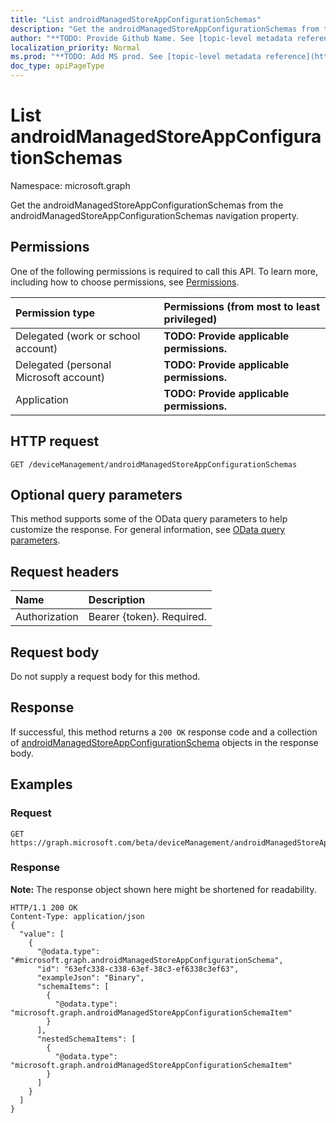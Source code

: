 ```yaml
---
title: "List androidManagedStoreAppConfigurationSchemas"
description: "Get the androidManagedStoreAppConfigurationSchemas from the androidManagedStoreAppConfigurationSchemas navigation property."
author: "**TODO: Provide Github Name. See [topic-level metadata reference](https://msgo.azurewebsites.net/add/document/guidelines/metadata.html#topic-level-metadata)**"
localization_priority: Normal
ms.prod: "**TODO: Add MS prod. See [topic-level metadata reference](https://msgo.azurewebsites.net/add/document/guidelines/metadata.html#topic-level-metadata)**"
doc_type: apiPageType
---
```


# List androidManagedStoreAppConfigurationSchemas

Namespace: microsoft.graph

Get the androidManagedStoreAppConfigurationSchemas from the androidManagedStoreAppConfigurationSchemas navigation property.

## Permissions
One of the following permissions is required to call this API. To learn more, including how to choose permissions, see [Permissions](/concepts/permissions-reference.md).

|Permission type|Permissions (from most to least privileged)|
|:---|:---|
|Delegated (work or school account)|**TODO: Provide applicable permissions.**|
|Delegated (personal Microsoft account)|**TODO: Provide applicable permissions.**|
|Application|**TODO: Provide applicable permissions.**|

## HTTP request

<!-- {
  "blockType": "ignored"
}
-->
``` http
GET /deviceManagement/androidManagedStoreAppConfigurationSchemas
```

## Optional query parameters
This method supports some of the OData query parameters to help customize the response. For general information, see [OData query parameters](/graph/query-parameters).

## Request headers
|Name|Description|
|:---|:---|
|Authorization|Bearer {token}. Required.|

## Request body
Do not supply a request body for this method.

## Response

If successful, this method returns a `200 OK` response code and a collection of [androidManagedStoreAppConfigurationSchema](../resources/androidmanagedstoreappconfigurationschema.md) objects in the response body.

## Examples

### Request
<!-- {
  "blockType": "request",
  "name": "get_androidmanagedstoreappconfigurationschema"
}
-->
``` http
GET https://graph.microsoft.com/beta/deviceManagement/androidManagedStoreAppConfigurationSchemas
```

### Response
**Note:** The response object shown here might be shortened for readability.
<!-- {
  "blockType": "response",
  "truncated": true,
  "@odata.type": "collection(microsoft.graph.androidmanagedstoreappconfigurationschema)"
}
-->
``` http
HTTP/1.1 200 OK
Content-Type: application/json
{
  "value": [
    {
      "@odata.type": "#microsoft.graph.androidManagedStoreAppConfigurationSchema",
      "id": "63efc338-c338-63ef-38c3-ef6338c3ef63",
      "exampleJson": "Binary",
      "schemaItems": [
        {
          "@odata.type": "microsoft.graph.androidManagedStoreAppConfigurationSchemaItem"
        }
      ],
      "nestedSchemaItems": [
        {
          "@odata.type": "microsoft.graph.androidManagedStoreAppConfigurationSchemaItem"
        }
      ]
    }
  ]
}
```

